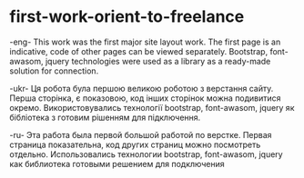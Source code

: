 # first-work-orient-to-freelance

-eng-
This work was the first major site layout work. The first page is an indicative, code of other pages can be viewed separately.
Bootstrap, font-awasom, jquery technologies were used as a library as a ready-made solution for connection.

-ukr-
Ця робота була першою великою роботою з верстання сайту. Перша сторінка, є показовою, код інших сторінок можна подивитися окремо.
Використовувались технології bootstrap, font-awasom, jquery як бібліотека з готовим рішенням для підключення.

-ru-
Эта работа была первой большой работой по верстке. Первая страница показательна, код других страниц можно посмотреть отдельно.
Использовались технологии bootstrap, font-awasom, jquery как библиотека готовыми решением для подключения
